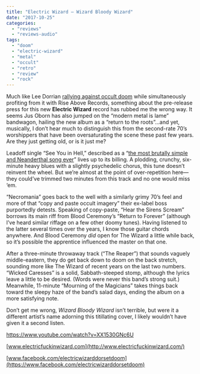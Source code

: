 ```yaml
---
title: "Electric Wizard – Wizard Bloody Wizard"
date: "2017-10-25"
categories: 
  - "reviews"
  - "reviews-audio"
tags: 
  - "doom"
  - "electric-wizard"
  - "metal"
  - "occult"
  - "retro"
  - "review"
  - "rock"
---
```


Much like Lee Dorrian [rallying against occult doom](http://www.metalinjection.net/interviews/im-tired-of-bands-using-copy-and-paste-occult-imagery-and-regurgitating-second-rate-sleep-pentagram-and-kyuss-riffs-an-interview-with-legendary-doom-maverick-lee-dorrian) while simultaneously profiting from it with Rise Above Records, something about the pre-release press for this new **Electric Wizard** record has rubbed me the wrong way. It seems Jus Oborn has also jumped on the “modern metal is lame” bandwagon, hailing the new album as a “return to the roots”…and yet, musically, I don’t hear much to distinguish this from the second-rate 70’s worshippers that have been oversaturating the scene these past few years. Are they just getting old, or is it just me?

Leadoff single “See You in Hell,” described as a “[the most brutally simple and Neanderthal song ever](https://noisey.vice.com/en_us/article/d3y4pj/electric-wizard-will-see-you-in-hell)” lives up to its billing. A plodding, crunchy, six-minute heavy blues with a slightly psychedelic chorus, this tune doesn’t reinvent the wheel. But we’re almost at the point of over-repetition here—they could’ve trimmed two minutes from this track and no one would miss ‘em.

“Necromania” goes back to the well with a similarly grimy 70’s feel and more of that “copy and paste occult imagery” their ex-label boss purportedly detests. Speaking of copy-paste, “Hear the Sirens Scream” borrows its main riff from Blood Ceremony’s “Return to Forever” (although I’ve heard similar riffage on a few other doomy tunes). Having listened to the latter several times over the years, I know those guitar chords anywhere. And Blood Ceremony _did_ open for The Wizard a little while back, so it’s possible the apprentice influenced the master on that one.

After a three-minute throwaway track (“The Reaper”) that sounds vaguely middle-eastern, they do get back down to doom on the back stretch, sounding more like The Wizard of recent years on the last two numbers. “Wicked Caresses” is a solid, Sabbath-steeped stomp, although the lyrics leave a little to be desired. (Words were never this band’s strong suit.) Meanwhile, 11-minute “Mourning of the Magicians” takes things back toward the sleepy haze of the band’s salad days, ending the album on a more satisfying note.

Don’t get me wrong, _Wizard Bloody Wizard_ isn’t terrible, but were it a different artist’s name adorning this titillating cover, I likely wouldn’t have given it a second listen.

https://www.youtube.com/watch?v=XX1530GNc6U

[www.electricfuckinwizard.com](http://www.electricfuckinwizard.com/)

[www.facebook.com/electricwizarddorsetdoom](https://www.facebook.com/electricwizarddorsetdoom)
